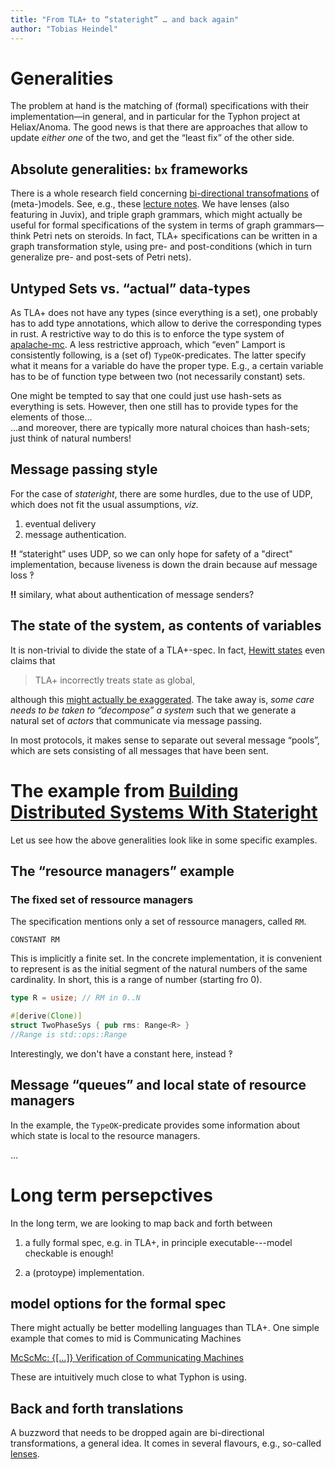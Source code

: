 ```yaml
---
title: "From TLA+ to “stateright” … and back again"
author: "Tobias Heindel"
---
```


# Generalities

The problem at hand is the matching 
of (formal) specifications with 
their implementation—‍in 
general, and in 
particular for the Typhon project at Heliax/Anoma. 
The good news is that
there are approaches that 
allow to update _either one_ of the two, 
and get the “least fix” of the other side. 


## Absolute generalities: `bx` frameworks

There is a whole research field concerning [bi-directional transofmations](https://en.wikipedia.org/wiki/Bidirectional_transformation) of (meta-)models. 
See, e.g., these [lecture notes](https://link.springer.com/book/10.1007/978-3-319-79108-1).
We have lenses (also featuring in Juvix), 
and triple graph grammars, 
which might actually be useful for
formal specifications of the system in terms of 
graph grammars—think Petri nets on steroids.
In fact, 
TLA+ specifications can be written in a graph transformation style,
using pre- and post-conditions 
(which in turn generalize pre- and post-sets of Petri nets).

## Untyped Sets vs. “actual”  data-types
As TLA+ does not have any types (since everything is a set), 
one probably has to add type annotations, 
which allow to derive the corresponding types in rust. 
A restrictive way to do this is to enforce the type system 
of [apalache-mc](https://apalache.informal.systems/docs/apalache/index.html).
A less restrictive approach, 
which “even” Lamport is consistently following,
is a (set of) `TypeOK`-predicates. 
The latter specify what it means for a variable do have the proper type. 
E.g., a certain variable has to be of function type between two (not necessarily constant) sets.

One might be tempted to say that one could just use hash-sets as everything is sets. 
However, then one still has to provide types for the elements of those…  
…and moreover, 
there are typically more natural choices than hash-sets; 
just think of natural numbers!

## Message passing style

For the case of _stateright_, 
there are some hurdles, 
due to the use of UDP, 
which does not fit the usual assumptions, 
_viz._

1. eventual delivery
2. message authentication. 

**‼**
“stateright” uses UDP, so we can only hope for safety of a "direct" implementation, because liveness is down the drain because auf message loss ‽

**‼**
similary, what about authentication of message senders?


## The state of the system, as contents of variables

It is non-trivial to divide the state of a TLA+-spec. 
In fact, 
[Hewitt states](http://lambda-the-ultimate.org/node/5181?from=200&comments_per_page=200) even claims that

> TLA+ incorrectly treats state as global,
 
although this [might actually be exaggerated](https://pron.github.io/posts/tlaplus_part1).
The take away is, 
_some care needs to be taken to “decompose” a system_
such that
we generate a natural set of _actors_ that communicate 
via message passing. 

In most protocols, 
it makes sense to separate out several message “pools”, 
which are sets consisting of all messages that have been sent. 


# The example from [Building Distributed Systems With Stateright](https://www.stateright.rs/title-page.html)

Let us see how the above generalities look like in 
some specific examples. 

## The “resource managers” example 


### The fixed set of ressource managers

The specification mentions only a set of ressource managers, 
called `RM`. 

```tla 
CONSTANT RM 
```

This is implicitly a finite set. 
In the concrete implementation, 
it is convenient to represent is as 
the initial segment of the natural numbers 
of the same cardinality. 
In short, this is a range of number (starting fro $0$).


```rust
type R = usize; // RM in 0..N

#[derive(Clone)]
struct TwoPhaseSys { pub rms: Range<R> } 
//Range is std::ops::Range
```

Interestingly, 
we don't have a constant here, 
instead 
‽


## Message “queues” and local state of resource managers

In the example, 
the `TypeOK`-predicate provides some information about
which state is local to the resource managers.

…

<!--

# The here and now (short term perspectives)
-->

# Long term persepctives

In the long term, 
we are looking to map back and forth between

1. a fully formal spec, e.g. in TLA+, in principle executable---model checkable is enough!

2. a (protoype) implementation. 

## model options for the formal spec

There might actually be better modelling languages than TLA+. 
One simple example that comes to mid is Communicating Machines

[McScMc: {[…]} Verification of Communicating Machines](https://link.springer.com/chapter/10.1007/978-3-642-28756-5_34)

These are intuitively much close to what Typhon is using.

## Back and forth translations

A buzzword that needs to be dropped again are bi-directional transformations,
a general idea. 
It comes in several flavours, 
e.g., so-called [lenses](https://bryceclarke.github.io/The_Double_Category_Of_Lenses_Phd_Thesis.pdf).
